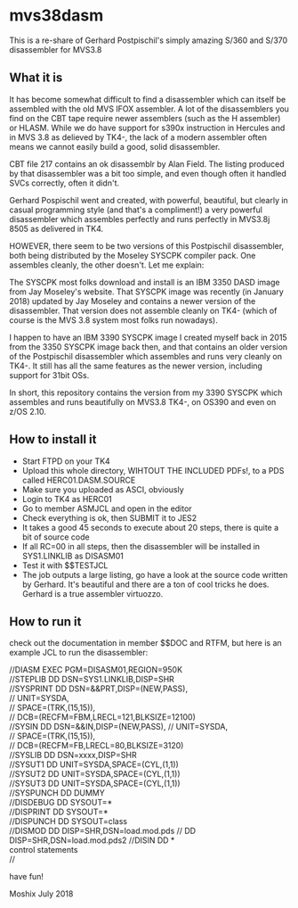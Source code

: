 # mvs38dasm

This is a re-share of Gerhard Postpischil's simply amazing S/360 and S/370 disassembler for MVS3.8


What it is
----------

It has become somewhat difficult to find a disassembler which can itself be assembled with the old MVS IFOX assembler. A lot of the disassemblers you find on the CBT tape require newer assemblers (such as the H assembler) or HLASM. While we do have support for s390x instruction in Hercules and in MVS 3.8 as delieved by TK4-, the lack of a modern assembler often means we cannot easily build a good, solid disassembler. 

CBT file 217 contains an ok disassemblr by Alan Field. The listing produced by that disassembler was a bit too simple, and even though often it handled SVCs correctly, often it didn't. 

Gerhard Pospischil went and created, with powerful, beautiful, but clearly in casual programming style (and that's a compliment!) a very powerful disassembler which assembles perfectly and runs perfectly in MVS3.8j 8505 as delivered in TK4. 

HOWEVER, there seem to be two versions of this Postpischil disassembler, both being distributed by the Moseley SYSCPK compiler pack. One assembles cleanly, the other doesn't. Let me explain:

The SYSCPK most folks download and install is an IBM 3350 DASD image from Jay Moseley's website. That SYSCPK image was recently (in January 2018) updated by Jay Moseley and contains a newer version of the disassembler. That version does not assemble cleanly on TK4- (which of course is the MVS 3.8 system most folks run nowadays). 

I happen to have an IBM 3390 SYSCPK image I created myself back in 2015 from the 3350 SYSCPK image back then, and that contains an older version of the Postpischil disassembler which assembles and runs very cleanly on TK4-. It still has all the same features as the newer version, including support for 31bit OSs. 

In short, this repository contains the version from my 3390 SYSCPK which assembles and runs beautifully on MVS3.8 TK4-, on OS390 and even on z/OS 2.10. 





How to install it
-----------------

- Start FTPD on your TK4
- Upload this whole directory, WIHTOUT THE INCLUDED PDFs!, to a PDS called HERC01.DASM.SOURCE
- Make sure you uploaded as ASCI, obviously
- Login to TK4 as HERC01
- Go to member ASMJCL and open in the editor
- Check everything is ok, then SUBMIT it to JES2
- It takes a good 45 seconds to execute about 20 steps, there is quite a bit of source code
- If all RC=00 in all steps, then the disassembler will be installed in SYS1.LINKLIB as DISASM01
- Test it with $$TESTJCL
- The job outputs a large listing, go have a look at the source code written by Gerhard. It's beautiful and there are a ton of cool tricks he does. Gerhard is a true assembler virtuozzo. 

How to run it
-------------


check out the documentation in member $$DOC and RTFM, but here is an example JCL to run the disassembler:

  //DIASM     EXEC PGM=DISASM01,REGION=950K  
  //STEPLIB  DD DSN=SYS1.LINKLIB,DISP=SHR  
  //SYSPRINT DD DSN=&&PRT,DISP=(NEW,PASS),  
  //            UNIT=SYSDA,                                     
  //            SPACE=(TRK,(15,15)),                            
  //            DCB=(RECFM=FBM,LRECL=121,BLKSIZE=12100)         
  //SYSIN    DD DSN=&&IN,DISP=(NEW,PASS),
  //            UNIT=SYSDA,                                     
  //            SPACE=(TRK,(15,15)),                            
  //            DCB=(RECFM=FB,LRECL=80,BLKSIZE=3120)            
  //SYSLIB   DD DSN=xxxx,DISP=SHR       
  //SYSUT1   DD UNIT=SYSDA,SPACE=(CYL,(1,1))  
  //SYSUT2   DD UNIT=SYSDA,SPACE=(CYL,(1,1))   
  //SYSUT3   DD UNIT=SYSDA,SPACE=(CYL,(1,1))  
  //SYSPUNCH DD DUMMY                        
  //DISDEBUG DD SYSOUT=*                    
  //DISPRINT DD SYSOUT=*                   
  //DISPUNCH DD SYSOUT=class              
  //DISMOD   DD DISP=SHR,DSN=load.mod.pds 
  //         DD DISP=SHR,DSN=load.mod.pds2 
  //DISIN    DD *                        
        control statements                                      
  //                                                            


have fun!

Moshix
July 2018
